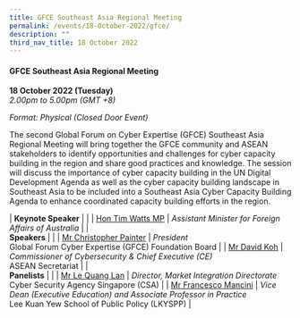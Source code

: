 ```yaml
---
title: GFCE Southeast Asia Regional Meeting
permalink: /events/18-October-2022/gfce/
description: ""
third_nav_title: 18 October 2022
---
```

#### **GFCE Southeast Asia Regional Meeting**

**18 October 2022 (Tuesday)**  
*2.00pm to 5.00pm (GMT +8)*

*Format: Physical (Closed Door Event)*

The second Global Forum on Cyber Expertise (GFCE) Southeast Asia Regional Meeting will bring together the GFCE community and ASEAN stakeholders to identify opportunities and challenges for cyber capacity building in the region and share good practices and knowledge. The session will discuss the importance of cyber capacity building in the UN Digital Development Agenda as well as the cyber capacity building landscape in Southeast Asia to be included into a Southeast Asia Cyber Capacity Building Agenda to enhance coordinated capacity building efforts in the region.

| **Keynote Speaker**    |                                                              |
| [Hon Tim Watts MP](/speaker-tim-watts)  | *Assistant Minister for Foreign Affairs of Australia*             |
| <br>**Speakers**    |                                                              |
| [Mr Christopher Painter](/speaker-Christopher-Painter)  | *President*<br>Global Forum Cyber Expertise (GFCE) Foundation Board                 |
| [Mr David Koh](/moderator-David-koh)  | *Commissioner of Cybersecurity & Chief Executive (CE)*<br>ASEAN Secretariat                |
| <br>**Panelists**    |                                                              |
| [Mr Le Quang Lan](/speaker-Le-Quang-Lan)  | *Director, Market Integration Directorate*<br>Cyber Security Agency Singapore (CSA)                |
| [Mr Francesco Mancini](/speaker-Francesco-Mancini)  | *Vice Dean (Executive Education) and Associate Professor in Practice*<br>Lee Kuan Yew School of Public Policy (LKYSPP)                |